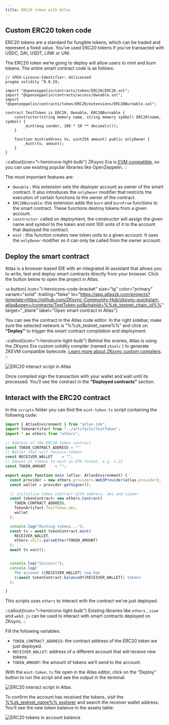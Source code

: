 ```yaml
---
title: ERC20 token with Atlas
---
```

## Custom ERC20 token code

ERC20 tokens are a standard for fungible tokens, which can be traded and represent a fixed value. You’ve used ERC20
tokens if you’ve transacted with USDC, DAI, USDT, LINK or UNI.

The ERC20 token we’re going to deploy will allow users to mint and burn tokens. The entire smart contract code is as
follows:

```solidity
// SPDX-License-Identifier: Unlicensed
pragma solidity ^0.8.19;

import "@openzeppelin/contracts/token/ERC20/ERC20.sol";
import "@openzeppelin/contracts/access/Ownable.sol";
import "@openzeppelin/contracts/token/ERC20/extensions/ERC20Burnable.sol";

contract TestToken is ERC20, Ownable, ERC20Burnable {
    constructor(string memory name, string memory symbol) ERC20(name, symbol) {
        _mint(msg.sender, 100 * 10 ** decimals());
    }

    function mint(address to, uint256 amount) public onlyOwner {
        _mint(to, amount);
    }
}
```

::callout{icon="i-heroicons-light-bulb"}
ZKsync Era is [EVM compatible](/build/resources/glossary#evm-compatible), so you can use existing popular libraries like OpenZeppelin.
::

The most important features are:

- `Ownable` : this extension sets the deployer account as owner of the smart contract. It also introduces the
  `onlyOwner` modifier that restricts the execution of certain functions to the owner of the contract.
- `ERC20Burnable`: this extension adds the `burn` and `burnFrom` functions to the smart contract. These functions
  destroy tokens from a given account.
- `constructor`: called on deployment, the constructor will assign the given name and symbol to the token and mint 100
  units of it to the account that deployed the contract.
- `mint` : this function creates new token units to a given account. It uses the `onlyOwner` modifier so it can only be
  called from the owner account.

## Deploy the smart contract

Atlas is a browser-based IDE with an integrated AI assistant that allows you to write, test and deploy smart contracts
directly from your browser. Click the button below to open the project in Atlas.

:u-button{ icon="i-heroicons-code-bracket" size="lg" color="primary" variant="solid" :trailing="false"
to="https://app.atlaszk.com/projects?template=https://github.com/ZKsync-Community-Hub/zksync-quickstart-atlas&open=/contracts/TestToken.sol&chainId=%%zk_testnet_chain_id%%"
target="_blank" label="Open smart contract in Atlas"}

You can see the contract in the Atlas code editor. In the right sidebar,
make sure the selected network is “%%zk_testnet_name%%“
and click on **"Deploy"** to trigger the smart contract compilation and deployment.

::callout{icon="i-heroicons-light-bulb"}
Behind the scenes, Atlas is using the ZKsync Era custom solidity compiler
(named `zksolc` ) to generate ZKEVM compatible bytecode. [Learn more about ZKsync custom compilers](/zk-stack/components/compiler/toolchain).
::

![ERC20 interact script in Atlas](/images/101-erc20/atlas-deploy-erc20.png)

Once compiled sign the transaction with your wallet and wait until its processed. You’ll see the contract in the
**“Deployed contracts”** section.

## Interact with the ERC20 contract

In the `scripts` folder you can find the `mint-token.ts`  script containing the following code:

```ts
import { AtlasEnvironment } from "atlas-ide";
import TokenArtifact from "../artifacts/TestToken";
import * as ethers from "ethers";

// Address of the ERC20 token contract
const TOKEN_CONTRACT_ADDRESS = ""
// Wallet that will receive tokens
const RECEIVER_WALLET    = "";
// Amount of tokens to mint in ETH format, e.g. 1.23
const TOKEN_AMOUNT    = "";

export async function main (atlas: AtlasEnvironment) {
  const provider = new ethers.providers.Web3Provider(atlas.provider);
  const wallet = provider.getSigner();

  // initialise token contract with address, abi and signer
  const tokenContract= new ethers.Contract(
    TOKEN_CONTRACT_ADDRESS,
    TokenArtifact.TestToken.abi,
    wallet
  );

  console.log("Minting tokens...");
  const tx = await tokenContract.mint(
    RECEIVER_WALLET,
    ethers.utils.parseEther(TOKEN_AMOUNT)
  );
  await tx.wait();


  console.log("Success!");
  console.log(`
    The account ${RECEIVER_WALLET} now has
    ${await tokenContract.balanceOf(RECEIVER_WALLET)} tokens`
  );

}
```

This scripts uses `ethers` to interact with the contract we’ve just deployed.

::callout{icon="i-heroicons-light-bulb"}
Existing libraries like `ethers` , `viem` and `web3.js` can be used to interact with smart contracts deployed on ZKsync.
::

Fill the following variables:

- `TOKEN_CONTRACT_ADDRESS`: the contract address of the ERC20 token we just deployed.
- `RECEIVER_WALLET`: address of a different account that will receive new tokens.
- `TOKEN_AMOUNT`: the amount of tokens we’ll send to the account.

With the `mint-token.ts` file open in the Atlas editor, click on the “Deploy” button to run the script and see the output
in the terminal.

![ERC20 interact script in Atlas](/images/101-erc20/atlas-erc20-interact.png)

To confirm the account has received the tokens, visit the [%%zk_testnet_name%%
explorer](%%zk_testnet_block_explorer_url%%) and search the receiver wallet
address. You’ll see the new token balance in the assets table:

![ERC20 tokens in account balance](/images/101-erc20/erc20-tokens-minted.png)
